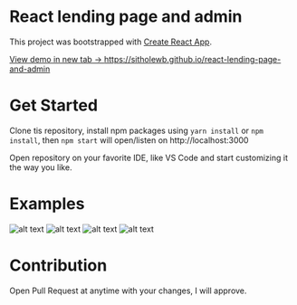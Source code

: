 # React lending page and admin

This project was bootstrapped with [Create React App](https://github.com/facebook/create-react-app).

<a href="https://sitholewb.github.io/react-lending-page-and-admin" target="_blank">View demo in new tab -> https://sitholewb.github.io/react-lending-page-and-admin</a>

# Get Started

Clone tis repository, install npm packages using `yarn install` or `npm install`, then `npm start` will open/listen on http://localhost:3000

Open repository on your favorite IDE, like VS Code and start customizing it the way you like.

# Examples

<img src="https://github.com/SitholeWB/react-lending-page-and-admin/blob/main/src/assets/img/landing.jpg?raw=true" alt="alt text" title="lending page" />
<img src="https://github.com/SitholeWB/react-lending-page-and-admin/blob/main/src/assets/img/login.jpg?raw=true" alt="alt text" title="lending page" />
<img src="https://github.com/SitholeWB/react-lending-page-and-admin/blob/main/src/assets/img/register.jpg?raw=true" alt="alt text" title="lending page" />
<img src="https://github.com/SitholeWB/react-lending-page-and-admin/blob/main/src/assets/img/admin.jpg?raw=true" alt="alt text" title="lending page" />


# Contribution

Open Pull Request at anytime with your changes, I will approve.
